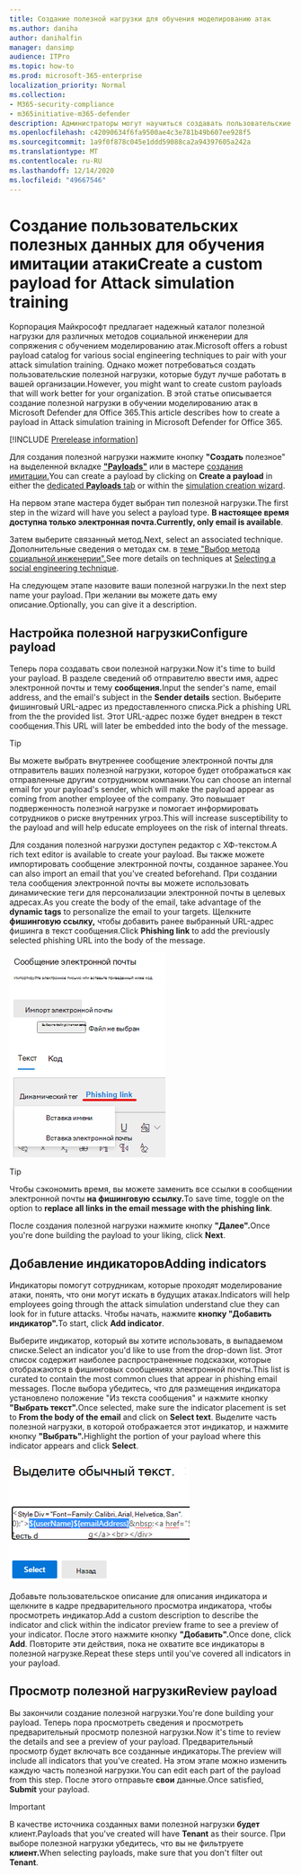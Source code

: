 ```yaml
---
title: Создание полезной нагрузки для обучения моделированию атак
ms.author: daniha
author: danihalfin
manager: dansimp
audience: ITPro
ms.topic: how-to
ms.prod: microsoft-365-enterprise
localization_priority: Normal
ms.collection:
- M365-security-compliance
- m365initiative-m365-defender
description: Администраторы могут научиться создавать пользовательские полезной нагрузки для обучения моделированию атак в Microsoft Defender для Office 365.
ms.openlocfilehash: c42090634f6fa9500ae4c3e781b49b607ee928f5
ms.sourcegitcommit: 1a9f0f878c045e1ddd59088ca2a94397605a242a
ms.translationtype: MT
ms.contentlocale: ru-RU
ms.lasthandoff: 12/14/2020
ms.locfileid: "49667546"
---
```

# <a name="create-a-custom-payload-for-attack-simulation-training"></a><span data-ttu-id="aaeec-103">Создание пользовательских полезных данных для обучения имитации атаки</span><span class="sxs-lookup"><span data-stu-id="aaeec-103">Create a custom payload for Attack simulation training</span></span>

<span data-ttu-id="aaeec-104">Корпорация Майкрософт предлагает надежный каталог полезной нагрузки для различных методов социальной инженерии для сопряжения с обучением моделированию атак.</span><span class="sxs-lookup"><span data-stu-id="aaeec-104">Microsoft offers a robust payload catalog for various social engineering techniques to pair with your attack simulation training.</span></span> <span data-ttu-id="aaeec-105">Однако может потребоваться создать пользовательские полезной нагрузки, которые будут лучше работать в вашей организации.</span><span class="sxs-lookup"><span data-stu-id="aaeec-105">However, you might want to create custom payloads that will work better for your organization.</span></span> <span data-ttu-id="aaeec-106">В этой статье описывается создание полезной нагрузки в обучении моделированию атак в Microsoft Defender для Office 365.</span><span class="sxs-lookup"><span data-stu-id="aaeec-106">This article describes how to create a payload in Attack simulation training in Microsoft Defender for Office 365.</span></span>

[!INCLUDE [Prerelease information](../includes/prerelease.md)]

<span data-ttu-id="aaeec-107">Для создания полезной нагрузки нажмите кнопку **"Создать** полезное" на выделенной вкладке [ **"Payloads"**](https://security.microsoft.com/attacksimulator?viewid=payload) или в мастере [создания имитации.](attack-simulation-training.md#selecting-a-payload)</span><span class="sxs-lookup"><span data-stu-id="aaeec-107">You can create a payload by clicking on **Create a payload** in either the [dedicated **Payloads** tab](https://security.microsoft.com/attacksimulator?viewid=payload) or within the [simulation creation wizard](attack-simulation-training.md#selecting-a-payload).</span></span>

<span data-ttu-id="aaeec-108">На первом этапе мастера будет выбран тип полезной нагрузки.</span><span class="sxs-lookup"><span data-stu-id="aaeec-108">The first step in the wizard will have you select a payload type.</span></span> <span data-ttu-id="aaeec-109">**В настоящее время доступна только электронная почта.**</span><span class="sxs-lookup"><span data-stu-id="aaeec-109">**Currently, only email is available**.</span></span>

<span data-ttu-id="aaeec-110">Затем выберите связанный метод.</span><span class="sxs-lookup"><span data-stu-id="aaeec-110">Next, select an associated technique.</span></span> <span data-ttu-id="aaeec-111">Дополнительные сведения о методах см. в [теме "Выбор метода социальной инженерии".](attack-simulation-training.md#selecting-a-social-engineering-technique)</span><span class="sxs-lookup"><span data-stu-id="aaeec-111">See more details on techniques at [Selecting a social engineering technique](attack-simulation-training.md#selecting-a-social-engineering-technique).</span></span>

<span data-ttu-id="aaeec-112">На следующем этапе назовите ваши полезной нагрузки.</span><span class="sxs-lookup"><span data-stu-id="aaeec-112">In the next step name your payload.</span></span> <span data-ttu-id="aaeec-113">При желании вы можете дать ему описание.</span><span class="sxs-lookup"><span data-stu-id="aaeec-113">Optionally, you can give it a description.</span></span>

## <a name="configure-payload"></a><span data-ttu-id="aaeec-114">Настройка полезной нагрузки</span><span class="sxs-lookup"><span data-stu-id="aaeec-114">Configure payload</span></span>

<span data-ttu-id="aaeec-115">Теперь пора создавать свои полезной нагрузки.</span><span class="sxs-lookup"><span data-stu-id="aaeec-115">Now it's time to build your payload.</span></span> <span data-ttu-id="aaeec-116">В разделе сведений об отправителю ввести имя, адрес электронной почты и тему **сообщения.**</span><span class="sxs-lookup"><span data-stu-id="aaeec-116">Input the sender's name, email address, and the email's subject in the **Sender details** section.</span></span> <span data-ttu-id="aaeec-117">Выберите фишинговый URL-адрес из предоставленного списка.</span><span class="sxs-lookup"><span data-stu-id="aaeec-117">Pick a phishing URL from the the provided list.</span></span> <span data-ttu-id="aaeec-118">Этот URL-адрес позже будет внедрен в текст сообщения.</span><span class="sxs-lookup"><span data-stu-id="aaeec-118">This URL will later be embedded into the body of the message.</span></span>

> [!TIP]
> <span data-ttu-id="aaeec-119">Вы можете выбрать внутреннее сообщение электронной почты для отправитель ваших полезной нагрузки, которое будет отображаться как отправленные другим сотрудником компании.</span><span class="sxs-lookup"><span data-stu-id="aaeec-119">You can choose an internal email for your payload's sender, which will make the payload appear as coming from another employee of the company.</span></span> <span data-ttu-id="aaeec-120">Это повышает подверженность полезной нагрузке и помогает информировать сотрудников о риске внутренних угроз.</span><span class="sxs-lookup"><span data-stu-id="aaeec-120">This will increase susceptibility to the payload and will help educate employees on the risk of internal threats.</span></span>

<span data-ttu-id="aaeec-121">Для создания полезной нагрузки доступен редактор с ХФ-текстом.</span><span class="sxs-lookup"><span data-stu-id="aaeec-121">A rich text editor is available to create your payload.</span></span> <span data-ttu-id="aaeec-122">Вы также можете импортировать сообщение электронной почты, созданное заранее.</span><span class="sxs-lookup"><span data-stu-id="aaeec-122">You can also import an email that you've created beforehand.</span></span> <span data-ttu-id="aaeec-123">При создании тела сообщения электронной почты  вы можете использовать динамические теги для персонализации электронной почты в целевых адресах.</span><span class="sxs-lookup"><span data-stu-id="aaeec-123">As you create the body of the email, take advantage of the **dynamic tags** to personalize the email to your targets.</span></span> <span data-ttu-id="aaeec-124">Щелкните **фишинговую ссылку,** чтобы добавить ранее выбранный URL-адрес фишинга в текст сообщения.</span><span class="sxs-lookup"><span data-stu-id="aaeec-124">Click **Phishing link** to add the previously selected phishing URL into the body of the message.</span></span>

![Фишинговая ссылка и динамические теги, выделенные при создании полезной нагрузки для Microsoft Defender для Office 365](../../media/attack-sim-preview-payload-email-body.png)

> [!TIP]
> <span data-ttu-id="aaeec-126">Чтобы сэкономить время, вы можете заменить все ссылки в сообщении электронной почты **на фишинговую ссылку.**</span><span class="sxs-lookup"><span data-stu-id="aaeec-126">To save time, toggle on the option to **replace all links in the email message with the phishing link**.</span></span>

<span data-ttu-id="aaeec-127">После создания полезной нагрузки нажмите кнопку **"Далее".**</span><span class="sxs-lookup"><span data-stu-id="aaeec-127">Once you're done building the payload to your liking, click **Next**.</span></span>

## <a name="adding-indicators"></a><span data-ttu-id="aaeec-128">Добавление индикаторов</span><span class="sxs-lookup"><span data-stu-id="aaeec-128">Adding indicators</span></span>

<span data-ttu-id="aaeec-129">Индикаторы помогут сотрудникам, которые проходят моделирование атаки, понять, что они могут искать в будущих атаках.</span><span class="sxs-lookup"><span data-stu-id="aaeec-129">Indicators will help employees going through the attack simulation understand clue they can look for in future attacks.</span></span> <span data-ttu-id="aaeec-130">Чтобы начать, нажмите **кнопку "Добавить индикатор".**</span><span class="sxs-lookup"><span data-stu-id="aaeec-130">To start, click **Add indicator**.</span></span>

<span data-ttu-id="aaeec-131">Выберите индикатор, который вы хотите использовать, в выпадаемом списке.</span><span class="sxs-lookup"><span data-stu-id="aaeec-131">Select an indicator you'd like to use from the drop-down list.</span></span> <span data-ttu-id="aaeec-132">Этот список содержит наиболее распространенные подсказки, которые отображаются в фишинговых сообщениях электронной почты.</span><span class="sxs-lookup"><span data-stu-id="aaeec-132">This list is curated to contain the most common clues that appear in phishing email messages.</span></span> <span data-ttu-id="aaeec-133">После выбора убедитесь, что для  размещения индикатора установлено положение "Из текста сообщения" и нажмите кнопку **"Выбрать текст".**</span><span class="sxs-lookup"><span data-stu-id="aaeec-133">Once selected, make sure the indicator placement is set to **From the body of the email** and click on **Select text**.</span></span> <span data-ttu-id="aaeec-134">Выделите часть полезной нагрузки, в которой отображается этот индикатор, и нажмите кнопку **"Выбрать".**</span><span class="sxs-lookup"><span data-stu-id="aaeec-134">Highlight the portion of your payload where this indicator appears and click **Select**.</span></span>

![Выделенное текст в тексте сообщения для добавления к индикатору в обучении моделированию атаки](../../media/attack-sim-preview-select-text.png)

<span data-ttu-id="aaeec-136">Добавьте пользовательское описание для описания индикатора и щелкните в кадре предварительного просмотра индикатора, чтобы просмотреть индикатор.</span><span class="sxs-lookup"><span data-stu-id="aaeec-136">Add a custom description to describe the indicator and click within the indicator preview frame to see a preview of your indicator.</span></span> <span data-ttu-id="aaeec-137">После этого нажмите кнопку **"Добавить".**</span><span class="sxs-lookup"><span data-stu-id="aaeec-137">Once done, click **Add**.</span></span> <span data-ttu-id="aaeec-138">Повторите эти действия, пока не охватите все индикаторы в полезной нагрузке.</span><span class="sxs-lookup"><span data-stu-id="aaeec-138">Repeat these steps until you've covered all indicators in your payload.</span></span>

## <a name="review-payload"></a><span data-ttu-id="aaeec-139">Просмотр полезной нагрузки</span><span class="sxs-lookup"><span data-stu-id="aaeec-139">Review payload</span></span>

<span data-ttu-id="aaeec-140">Вы закончили создание полезной нагрузки.</span><span class="sxs-lookup"><span data-stu-id="aaeec-140">You're done building your payload.</span></span> <span data-ttu-id="aaeec-141">Теперь пора просмотреть сведения и просмотреть предварительный просмотр полезной нагрузки.</span><span class="sxs-lookup"><span data-stu-id="aaeec-141">Now it's time to review the details and see a preview of your payload.</span></span> <span data-ttu-id="aaeec-142">Предварительный просмотр будет включать все созданные индикаторы.</span><span class="sxs-lookup"><span data-stu-id="aaeec-142">The preview will include all indicators that you've created.</span></span> <span data-ttu-id="aaeec-143">На этом этапе можно изменить каждую часть полезной нагрузки.</span><span class="sxs-lookup"><span data-stu-id="aaeec-143">You can edit each part of the payload from this step.</span></span> <span data-ttu-id="aaeec-144">После этого отправьте **свои** данные.</span><span class="sxs-lookup"><span data-stu-id="aaeec-144">Once satisfied, **Submit** your payload.</span></span>

> [!IMPORTANT]
> <span data-ttu-id="aaeec-145">В качестве источника созданных вами полезной нагрузки **будет** клиент.</span><span class="sxs-lookup"><span data-stu-id="aaeec-145">Payloads that you've created will have **Tenant** as their source.</span></span> <span data-ttu-id="aaeec-146">При выборе полезной нагрузки убедитесь, что вы не фильтруете **клиент.**</span><span class="sxs-lookup"><span data-stu-id="aaeec-146">When selecting payloads, make sure that you don't filter out **Tenant**.</span></span>
